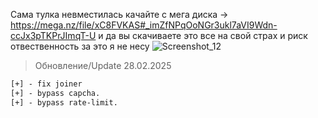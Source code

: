 Сама тулка невместилась качайте с мега диска -> https://mega.nz/file/xC8FVKAS#_imZfNPqOoNGr3ukl7aVI9Wdn-ccJx3pTKPrJImqT-U
и да вы скачиваете это все на свой страх и риск отвественность за это я не несу
![Screenshot_12](https://github.com/user-attachments/assets/a42fc1f9-8527-4ce2-9490-356f81a9ecea)
> Обновление/Update 28.02.2025
```diff
[+] - fix joiner
[+] - bypass capcha.
[+] - bypass rate-limit.
```

